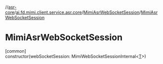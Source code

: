//[asr-core](../../../index.md)/[ai.fd.mimi.client.service.asr.core](../index.md)/[MimiAsrWebSocketSession](index.md)/[MimiAsrWebSocketSession](-mimi-asr-web-socket-session.md)

# MimiAsrWebSocketSession

[common]\
constructor(webSocketSession: MimiWebSocketSessionInternal&lt;[T](index.md)&gt;)

